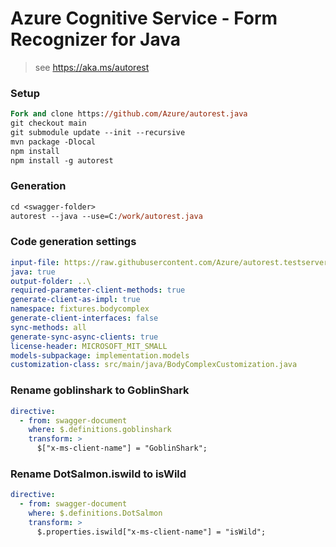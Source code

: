 # Azure Cognitive Service - Form Recognizer for Java

> see https://aka.ms/autorest

### Setup
```ps
Fork and clone https://github.com/Azure/autorest.java 
git checkout main
git submodule update --init --recursive
mvn package -Dlocal
npm install
npm install -g autorest
```

### Generation
```ps
cd <swagger-folder>
autorest --java --use=C:/work/autorest.java
```

### Code generation settings
```yaml
input-file: https://raw.githubusercontent.com/Azure/autorest.testserver/main/swagger/body-complex.json
java: true
output-folder: ..\
required-parameter-client-methods: true
generate-client-as-impl: true
namespace: fixtures.bodycomplex
generate-client-interfaces: false
sync-methods: all
generate-sync-async-clients: true
license-header: MICROSOFT_MIT_SMALL
models-subpackage: implementation.models
customization-class: src/main/java/BodyComplexCustomization.java
```

### Rename goblinshark to GoblinShark

```yaml
directive:
  - from: swagger-document
    where: $.definitions.goblinshark
    transform: >
      $["x-ms-client-name"] = "GoblinShark";
```

### Rename DotSalmon.iswild to isWild

```yaml
directive:
  - from: swagger-document
    where: $.definitions.DotSalmon
    transform: >
      $.properties.iswild["x-ms-client-name"] = "isWild";
```

